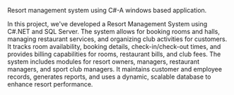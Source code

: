 Resort management system using C#-A windows based application.

In this project, we've developed a Resort Management System using C#.NET and SQL Server. The system allows for booking rooms and halls, managing restaurant services, and organizing club activities for customers. It tracks room availability, booking details, check-in/check-out times, and provides billing capabilities for rooms, restaurant bills, and club fees. The system includes modules for resort owners, managers, restaurant managers, and sport club managers. It maintains customer and employee records, generates reports, and uses a dynamic, scalable database to enhance resort performance.
